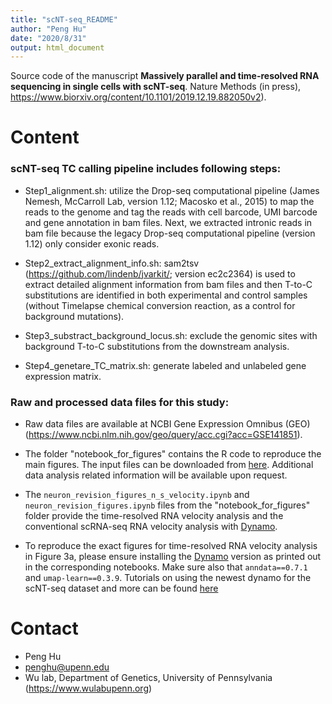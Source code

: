 ```yaml
---
title: "scNT-seq_README"
author: "Peng Hu"
date: "2020/8/31"
output: html_document
---
```


Source code of the manuscript **Massively parallel and time-resolved RNA sequencing in single cells with scNT-seq**. Nature Methods (in press), https://www.biorxiv.org/content/10.1101/2019.12.19.882050v2).

# Content

### scNT-seq TC calling pipeline includes following steps:

- Step1_alignment.sh: utilize the Drop-seq computational pipeline (James Nemesh, McCarroll Lab, version 1.12; Macosko et al., 2015) to map the reads to the genome and tag the reads with cell barcode, UMI barcode and gene annotation in bam files. Next, we extracted intronic reads in bam file because the legacy Drop-seq computational pipeline (version 1.12) only consider exonic reads.

- Step2_extract_alignment_info.sh: sam2tsv (https://github.com/lindenb/jvarkit/; version ec2c2364) is used to extract detailed alignment information from bam files and then T-to-C substitutions are identified in both experimental and control samples (without Timelapse chemical conversion reaction, as a control for background mutations).

- Step3_substract_background_locus.sh: exclude the genomic sites with background T-to-C substitutions from the downstream analysis.

- Step4_genetare_TC_matrix.sh: generate labeled and unlabeled gene expression matrix.

### Raw and processed data files for this study:

- Raw data files are available at NCBI Gene Expression Omnibus (GEO) (https://www.ncbi.nlm.nih.gov/geo/query/acc.cgi?acc=GSE141851).

- The folder "notebook_for_figures" contains the R code to reproduce the main figures. The input files can be downloaded from [here](https://drive.google.com/drive/folders/1CTdrLUpzye_nlZXWJH9ggS7BRzM-VSqQ?usp=sharing). Additional data analysis related information will be available upon request.

- The `neuron_revision_figures_n_s_velocity.ipynb` and `neuron_revision_figures.ipynb` files from the "notebook_for_figures" folder provide the time-resolved RNA velocity analysis and the conventional scRNA-seq RNA velocity analysis with [Dynamo](https://github.com/aristoteleo/dynamo-release). 

- To reproduce the exact figures for time-resolved RNA velocity analysis in Figure 3a, please ensure installing the [Dynamo](https://github.com/aristoteleo/dynamo-release) version as printed out in the corresponding notebooks. Make sure also that `anndata==0.7.1` and `umap-learn==0.3.9`. Tutorials on using the newest dynamo for the scNT-seq dataset and more can be found [here](https://dynamo-release.readthedocs.io/en/latest/scNT_seq.html)


# Contact
* Peng Hu
* penghu@upenn.edu
* Wu lab, Department of Genetics, University of Pennsylvania (https://www.wulabupenn.org)


